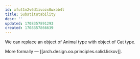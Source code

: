```yaml
---
id: xfut1n2v6d1ivozx0wxbb4l
title: Substitutability
desc: ''
updated: 1708357891293
created: 1708357866639
---
```




We can replace an object of Animal type with object of Cat type.

More formally — [[arch.design.oo.principles.solid.liskov]].

